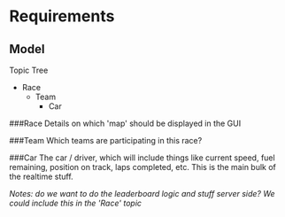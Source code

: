 Requirements
===

Model
---
  Topic Tree
  * Race
    * Team
      * Car
        
  ###Race
  Details on which 'map' should be displayed in the GUI
  
  ###Team
  Which teams are participating in this race?
  
  ###Car
  The car / driver, which will include things like current speed, fuel remaining, position on track, laps completed, etc. This is the main bulk of the realtime stuff.
  
  
   _Notes: do we want to do the leaderboard logic and stuff server side? We could include this in the 'Race' topic_
